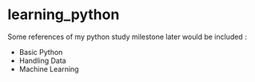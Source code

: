 # learning_python

Some references of my python study milestone
later would be included :
* Basic Python
* Handling Data
* Machine Learning
